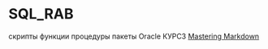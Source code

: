 # SQL_RAB
скрипты функции процедуры пакеты Oracle
КУРС3
[Mastering Markdown](https://guides.github.com/features/mastering-markdown/)
